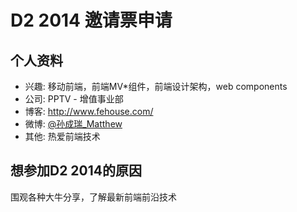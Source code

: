 # D2 2014 邀请票申请

## 个人资料

- 兴趣: 移动前端，前端MV*组件，前端设计架构，web components
- 公司: PPTV - 增值事业部
- 博客: http://www.fehouse.com/
- 微博: [@孙成瑞_Matthew](http://weibo.com/u/2483420214)
- 其他: 热爱前端技术

## 想参加D2 2014的原因

围观各种大牛分享，了解最新前端前沿技术

